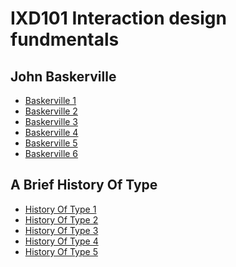 IXD101 Interaction design fundmentals 
=====================================

John Baskerville
----------------

- [Baskerville 1](https://deirbhilekennedy.github.io/john_baskerville/baskerville1.html)
- [Baskerville 2](https://deirbhilekennedy.github.io/john_baskerville/baskerville.2.html)
- [Baskerville 3](https://deirbhilekennedy.github.io/john_baskerville/baskerville.3.html)
- [Baskerville 4](https://deirbhilekennedy.github.io/john_baskerville/baskerville.4.html)
- [Baskerville 5](https://deirbhilekennedy.github.io/john_baskerville/baskerville.5.html)
- [Baskerville 6](https://deirbhilekennedy.github.io/john_baskerville/baskerville.6.html)


A Brief History Of Type 
-----------------------

- [History Of Type 1](https://deirbhilekennedy.github.io/john_baskerville/history_of_type.1)
- [History Of Type 2](https://deirbhilekennedy.github.io/john_baskerville/history_of_type.2)
- [History Of Type 3](https://deirbhilekennedy.github.io/john_baskerville/history_of_type.3)
- [History Of Type 4](https://deirbhilekennedy.github.io/john_baskerville/history_of_type.4)
- [History Of Type 5](https://deirbhilekennedy.github.io/john_baskerville/history_of_type.5)